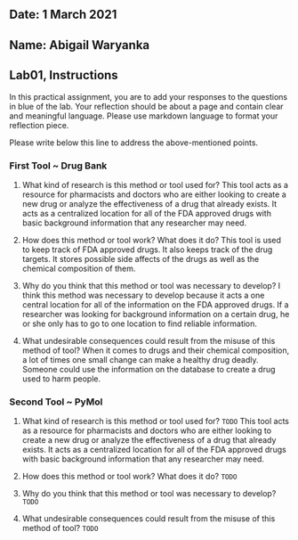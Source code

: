 ## Date: 1 March 2021

## Name: Abigail Waryanka

## Lab01, Instructions

In this practical assignment, you are to add your responses to the questions in blue of the lab. Your reflection should be about a page and contain clear and meaningful language. Please use markdown language to format your reflection piece.

Please write below this line to address the above-mentioned points.

### First Tool ~ Drug Bank
1. What kind of research is this method or tool used for? This tool acts as a resource for pharmacists and doctors who are either looking to create a new drug or analyze the effectiveness of a drug that already exists. It acts as a centralized location for all of the FDA approved drugs with basic background information that any researcher may need.

2. How does this method or tool work? What does it do?
This tool is used to keep track of FDA approved drugs. It also keeps track of the drug targets. It stores possible side affects of the drugs as well as the chemical composition of them.


3. Why do you think that this method or tool was necessary to develop?
I think this method was necessary to develop because it acts a one central location for all of the information on the FDA approved drugs. If a researcher was looking for background information on a certain drug, he or she only has to go to one location to find reliable information.

4. What undesirable consequences could result from the misuse of this method of tool?
When it comes to drugs and their chemical composition, a lot of times one small change can make a healthy drug deadly. Someone could use the information on the database to create a drug used to harm people.


### Second Tool ~ PyMol

 1. What kind of research is this method or tool used for?
 `TODO` This tool acts as a resource for pharmacists and doctors who are either looking to create a new drug or analyze the effectiveness of a drug that already exists. It acts as a centralized location for all of the FDA approved drugs with basic background information that any researcher may need.

 2. How does this method or tool work? What does it do?
 `TODO`

 3. Why do you think that this method or tool was necessary to develop?
 `TODO`

 4. What undesirable consequences could result from the misuse of this method of tool? `TODO`
